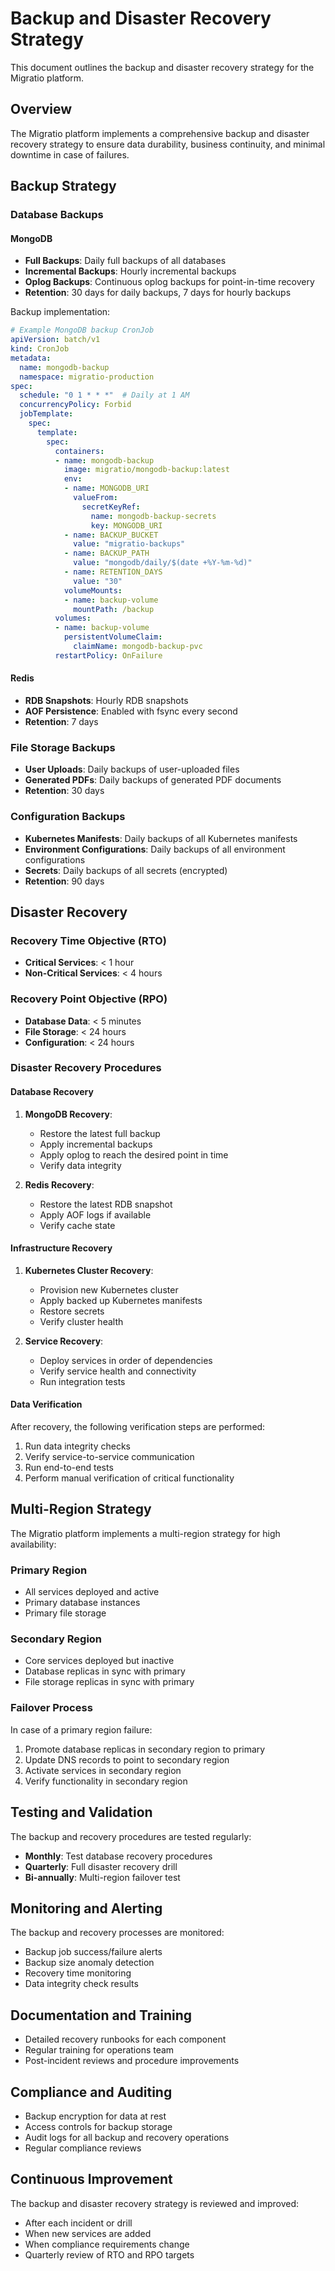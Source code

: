 # Backup and Disaster Recovery Strategy

This document outlines the backup and disaster recovery strategy for the Migratio platform.

## Overview

The Migratio platform implements a comprehensive backup and disaster recovery strategy to ensure data durability, business continuity, and minimal downtime in case of failures.

## Backup Strategy

### Database Backups

#### MongoDB

- **Full Backups**: Daily full backups of all databases
- **Incremental Backups**: Hourly incremental backups
- **Oplog Backups**: Continuous oplog backups for point-in-time recovery
- **Retention**: 30 days for daily backups, 7 days for hourly backups

Backup implementation:

```yaml
# Example MongoDB backup CronJob
apiVersion: batch/v1
kind: CronJob
metadata:
  name: mongodb-backup
  namespace: migratio-production
spec:
  schedule: "0 1 * * *"  # Daily at 1 AM
  concurrencyPolicy: Forbid
  jobTemplate:
    spec:
      template:
        spec:
          containers:
          - name: mongodb-backup
            image: migratio/mongodb-backup:latest
            env:
            - name: MONGODB_URI
              valueFrom:
                secretKeyRef:
                  name: mongodb-backup-secrets
                  key: MONGODB_URI
            - name: BACKUP_BUCKET
              value: "migratio-backups"
            - name: BACKUP_PATH
              value: "mongodb/daily/$(date +%Y-%m-%d)"
            - name: RETENTION_DAYS
              value: "30"
            volumeMounts:
            - name: backup-volume
              mountPath: /backup
          volumes:
          - name: backup-volume
            persistentVolumeClaim:
              claimName: mongodb-backup-pvc
          restartPolicy: OnFailure
```

#### Redis

- **RDB Snapshots**: Hourly RDB snapshots
- **AOF Persistence**: Enabled with fsync every second
- **Retention**: 7 days

### File Storage Backups

- **User Uploads**: Daily backups of user-uploaded files
- **Generated PDFs**: Daily backups of generated PDF documents
- **Retention**: 30 days

### Configuration Backups

- **Kubernetes Manifests**: Daily backups of all Kubernetes manifests
- **Environment Configurations**: Daily backups of all environment configurations
- **Secrets**: Daily backups of all secrets (encrypted)
- **Retention**: 90 days

## Disaster Recovery

### Recovery Time Objective (RTO)

- **Critical Services**: < 1 hour
- **Non-Critical Services**: < 4 hours

### Recovery Point Objective (RPO)

- **Database Data**: < 5 minutes
- **File Storage**: < 24 hours
- **Configuration**: < 24 hours

### Disaster Recovery Procedures

#### Database Recovery

1. **MongoDB Recovery**:
   - Restore the latest full backup
   - Apply incremental backups
   - Apply oplog to reach the desired point in time
   - Verify data integrity

2. **Redis Recovery**:
   - Restore the latest RDB snapshot
   - Apply AOF logs if available
   - Verify cache state

#### Infrastructure Recovery

1. **Kubernetes Cluster Recovery**:
   - Provision new Kubernetes cluster
   - Apply backed up Kubernetes manifests
   - Restore secrets
   - Verify cluster health

2. **Service Recovery**:
   - Deploy services in order of dependencies
   - Verify service health and connectivity
   - Run integration tests

#### Data Verification

After recovery, the following verification steps are performed:

1. Run data integrity checks
2. Verify service-to-service communication
3. Run end-to-end tests
4. Perform manual verification of critical functionality

## Multi-Region Strategy

The Migratio platform implements a multi-region strategy for high availability:

### Primary Region

- All services deployed and active
- Primary database instances
- Primary file storage

### Secondary Region

- Core services deployed but inactive
- Database replicas in sync with primary
- File storage replicas in sync with primary

### Failover Process

In case of a primary region failure:

1. Promote database replicas in secondary region to primary
2. Update DNS records to point to secondary region
3. Activate services in secondary region
4. Verify functionality in secondary region

## Testing and Validation

The backup and recovery procedures are tested regularly:

- **Monthly**: Test database recovery procedures
- **Quarterly**: Full disaster recovery drill
- **Bi-annually**: Multi-region failover test

## Monitoring and Alerting

The backup and recovery processes are monitored:

- Backup job success/failure alerts
- Backup size anomaly detection
- Recovery time monitoring
- Data integrity check results

## Documentation and Training

- Detailed recovery runbooks for each component
- Regular training for operations team
- Post-incident reviews and procedure improvements

## Compliance and Auditing

- Backup encryption for data at rest
- Access controls for backup storage
- Audit logs for all backup and recovery operations
- Regular compliance reviews

## Continuous Improvement

The backup and disaster recovery strategy is reviewed and improved:

- After each incident or drill
- When new services are added
- When compliance requirements change
- Quarterly review of RTO and RPO targets
